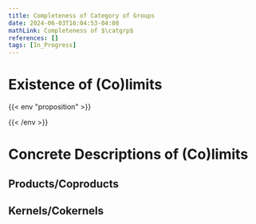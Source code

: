 ```yaml
---
title: Completeness of Category of Groups
date: 2024-06-03T16:04:53-04:00
mathLink: Completeness of $\catgrp$
references: []
tags: [In_Progress]
---
```


# Existence of (Co)limits

{{< env "proposition" >}}



{{< /env >}}


# Concrete Descriptions of (Co)limits

## Products/Coproducts

<div class="space"></div>

## Kernels/Cokernels

